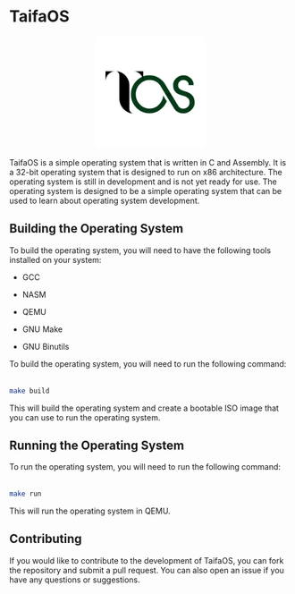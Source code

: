 # TaifaOS

<p align="center">
  <img src="icon/icon.png" alt="TaifaOS Icon" width="200" height="200">
</p>

TaifaOS is a simple operating system that is written in C and Assembly. It is a 32-bit operating system that is designed to run on x86 architecture. The operating system is still in development and is not yet ready for use. The operating system is designed to be a simple operating system that can be used to learn about operating system development.



## Building the Operating System

To build the operating system, you will need to have the following tools installed on your system:

- GCC

- NASM

- QEMU

- GNU Make

- GNU Binutils


To build the operating system, you will need to run the following command:

```bash

make build

```

This will build the operating system and create a bootable ISO image that you can use to run the operating system.


## Running the Operating System

To run the operating system, you will need to run the following command:

```bash

make run

```


This will run the operating system in QEMU.


## Contributing

If you would like to contribute to the development of TaifaOS, you can fork the repository and submit a pull request. You can also open an issue if you have any questions or suggestions.

